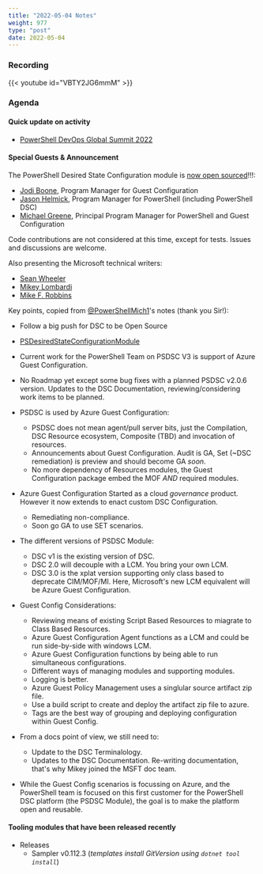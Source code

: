 ```yaml
---
title: "2022-05-04 Notes"
weight: 977
type: "post"
date: 2022-05-04
---
```


### Recording

{{< youtube id="VBTY2JG6mmM" >}}

### Agenda

#### Quick update on activity

- [PowerShell DevOps Global Summit 2022](https://powershell.org/summit/)

#### Special Guests & Announcement

The PowerShell Desired State Configuration module is [now open sourced](https://github.com/powershell/PSDesiredStateConfiguration)!!!:

- [Jodi Boone](https://twitter.com/jodi_boone_), Program Manager for Guest Configuration
- [Jason Helmick](https://twitter.com/TheJasonHelmick), Program Manager for PowerShell (including PowerShell DSC)
- [Michael Greene](https://twitter.com/migreene), Principal Program Manager for PowerShell and Guest Configuration

Code contributions are not considered at this time, except for tests.
Issues and discussions are welcome.

Also presenting the Microsoft technical writers:
- [Sean Wheeler](https://twitter.com/swsamwa)
- [Mikey Lombardi](https://twitter.com/BigFnMikey)
- [Mike F. Robbins](https://twitter.com/mikefrobbins)

Key points, copied from [@PowerShellMich1](https://twitter.com/PowerShellMich1)'s notes (thank you Sir!):
- Follow a big push for DSC to be Open Source
- [PSDesiredStateConfigurationModule](https://github.com/powershell/psdesiredstateconfiguration)
- Current work for the PowerShell Team on PSDSC V3 is support of Azure Guest Configuration.
- No Roadmap yet except some bug fixes with a planned PSDSC v2.0.6 version. Updates to the DSC Documentation, reviewing/considering work items to be planned.
- PSDSC is used by Azure Guest Configuration:
  - PSDSC does not mean agent/pull server bits, just the Compilation, DSC Resource ecosystem, Composite (TBD) and invocation of resources.
  - Announcements about Guest Configuration. Audit is GA, Set (~DSC remediation) is preview and should become GA *soon*.
  - No more dependency of Resources modules, the Guest Configuration package embed the MOF *AND* required modules.

- Azure Guest Configuration Started as a cloud *governance* product. However it now extends to enact custom DSC Configuration.
  - Remediating non-compliance.
  - Soon go GA to use SET scenarios.
- The different versions of PSDSC Module:
  - DSC v1 is the existing version of DSC.
  - DSC 2.0 will decouple with a LCM. You bring your own LCM.
  - DSC 3.0 is the xplat version supporting only class based to deprecate CIM/MOF/MI. Here, Microsoft's new LCM equivalent will be Azure Guest Configuration.

- Guest Config Considerations:
  - Reviewing means of existing Script Based Resources to miagrate to Class Based Resources.
  - Azure Guest Configuration Agent functions as a LCM and could be run side-by-side with windows LCM.
  - Azure Guest Configuration functions by being able to run simultaneous configurations.
  - Different ways of managing modules and supporting modules.
  - Logging is better.
  - Azure Guest Policy Management uses a singlular source artifact zip file.
  - Use a build script to create and deploy the artifact zip file to azure.
  - Tags are the best way of grouping and deploying configuration within Guest Config.

- From a docs point of view, we still need to:
  - Update to the DSC Terminalology.
  - Updates to the DSC Documentation. Re-writing documentation, that's why Mikey joined the MSFT doc team.
- While the Guest Config scenarios is focussing on Azure, and the PowerShell team is focused on this first customer for the PowerShell DSC platform (the PSDSC Module), the goal is to make the platform open and reusable. 

#### Tooling modules that have been released recently

- Releases
  - Sampler v0.112.3 (_templates install GitVersion using `dotnet tool install`_)
